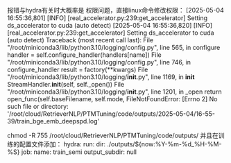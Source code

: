 
报错与hydra有关时大概率是 权限问题，直接linux命令修改权限：
[2025-05-04 16:55:36,801] [INFO] [real_accelerator.py:239:get_accelerator] Setting ds_accelerator to cuda (auto detect)
[2025-05-04 16:55:36,820] [INFO] [real_accelerator.py:239:get_accelerator] Setting ds_accelerator to cuda (auto detect)
Traceback (most recent call last):
  File "/root/miniconda3/lib/python3.10/logging/config.py", line 565, in configure
    handler = self.configure_handler(handlers[name])
  File "/root/miniconda3/lib/python3.10/logging/config.py", line 746, in configure_handler
    result = factory(**kwargs)
  File "/root/miniconda3/lib/python3.10/logging/__init__.py", line 1169, in __init__
    StreamHandler.__init__(self, self._open())
  File "/root/miniconda3/lib/python3.10/logging/__init__.py", line 1201, in _open
    return open_func(self.baseFilename, self.mode,
FileNotFoundError: [Errno 2] No such file or directory: '/root/cloud/RetrieverNLP/PTMTuning/code/outputs/2025-05-04/16-55-39/train_bge_emb_deepspd.log'


chmod -R 755 /root/cloud/RetrieverNLP/PTMTuning/code/outputs/
并且在训练的配置文件添加：
hydra:
  run:
    dir: ./outputs/${now:%Y-%m-%d_%H-%M-%S}
  job:
    name: train_semi
  output_subdir: null
